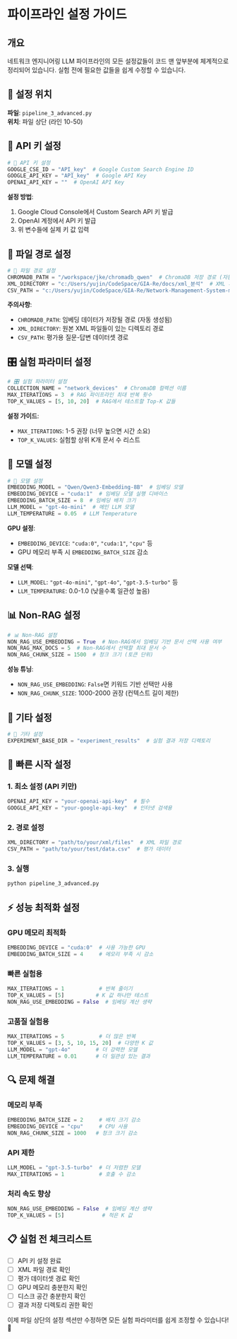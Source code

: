 # 파이프라인 설정 가이드

## 개요
네트워크 엔지니어링 LLM 파이프라인의 모든 설정값들이 코드 맨 앞부분에 체계적으로 정리되어 있습니다. 실험 전에 필요한 값들을 쉽게 수정할 수 있습니다.

## 📍 설정 위치
**파일**: `pipeline_3_advanced.py`  
**위치**: 파일 상단 (라인 10-50)  

## 🔑 API 키 설정
```python
# 🔑 API 키 설정
GOOGLE_CSE_ID = "API_key"  # Google Custom Search Engine ID
GOOGLE_API_KEY = "API_key"  # Google API Key  
OPENAI_API_KEY = ""  # OpenAI API Key
```

**설정 방법**:
1. Google Cloud Console에서 Custom Search API 키 발급
2. OpenAI 계정에서 API 키 발급
3. 위 변수들에 실제 키 값 입력

## 📂 파일 경로 설정
```python
# 📂 파일 경로 설정
CHROMADB_PATH = "/workspace/jke/chromadb_qwen"  # ChromaDB 저장 경로 (자동 생성됨)
XML_DIRECTORY = "c:/Users/yujin/CodeSpace/GIA-Re/docs/xml_분석"  # XML 파일들이 있는 디렉토리
CSV_PATH = "c:/Users/yujin/CodeSpace/GIA-Re/Network-Management-System-main/dataset/test_fin.csv"  # 평가 데이터셋
```

**주의사항**:
- `CHROMADB_PATH`: 임베딩 데이터가 저장될 경로 (자동 생성됨)
- `XML_DIRECTORY`: 원본 XML 파일들이 있는 디렉토리 경로
- `CSV_PATH`: 평가용 질문-답변 데이터셋 경로

## 🎛️ 실험 파라미터 설정
```python
# 🎛️ 실험 파라미터 설정
COLLECTION_NAME = "network_devices"  # ChromaDB 컬렉션 이름
MAX_ITERATIONS = 3  # RAG 파이프라인 최대 반복 횟수
TOP_K_VALUES = [5, 10, 20]  # RAG에서 테스트할 Top-K 값들
```

**설정 가이드**:
- `MAX_ITERATIONS`: 1-5 권장 (너무 높으면 시간 소요)
- `TOP_K_VALUES`: 실험할 상위 K개 문서 수 리스트

## 🤖 모델 설정
```python
# 🤖 모델 설정
EMBEDDING_MODEL = "Qwen/Qwen3-Embedding-8B"  # 임베딩 모델
EMBEDDING_DEVICE = "cuda:1"  # 임베딩 모델 실행 디바이스
EMBEDDING_BATCH_SIZE = 8  # 임베딩 배치 크기
LLM_MODEL = "gpt-4o-mini"  # 메인 LLM 모델
LLM_TEMPERATURE = 0.05  # LLM Temperature
```

**GPU 설정**:
- `EMBEDDING_DEVICE`: `"cuda:0"`, `"cuda:1"`, `"cpu"` 등
- GPU 메모리 부족 시 `EMBEDDING_BATCH_SIZE` 감소

**모델 선택**:
- `LLM_MODEL`: `"gpt-4o-mini"`, `"gpt-4o"`, `"gpt-3.5-turbo"` 등
- `LLM_TEMPERATURE`: 0.0-1.0 (낮을수록 일관성 높음)

## 📊 Non-RAG 설정
```python
# 📊 Non-RAG 설정
NON_RAG_USE_EMBEDDING = True  # Non-RAG에서 임베딩 기반 문서 선택 사용 여부
NON_RAG_MAX_DOCS = 5  # Non-RAG에서 선택할 최대 문서 수
NON_RAG_CHUNK_SIZE = 1500  # 청크 크기 (토큰 단위)
```

**성능 튜닝**:
- `NON_RAG_USE_EMBEDDING`: `False`면 키워드 기반 선택만 사용
- `NON_RAG_CHUNK_SIZE`: 1000-2000 권장 (컨텍스트 길이 제한)

## 🔧 기타 설정
```python
# 🔧 기타 설정
EXPERIMENT_BASE_DIR = "experiment_results"  # 실험 결과 저장 디렉토리
```

## 🚀 빠른 시작 설정

### 1. 최소 설정 (API 키만)
```python
OPENAI_API_KEY = "your-openai-api-key"  # 필수
GOOGLE_API_KEY = "your-google-api-key"  # 인터넷 검색용
```

### 2. 경로 설정
```python
XML_DIRECTORY = "path/to/your/xml/files"  # XML 파일 경로
CSV_PATH = "path/to/your/test/data.csv"  # 평가 데이터
```

### 3. 실행
```bash
python pipeline_3_advanced.py
```

## ⚡ 성능 최적화 설정

### GPU 메모리 최적화
```python
EMBEDDING_DEVICE = "cuda:0"  # 사용 가능한 GPU
EMBEDDING_BATCH_SIZE = 4     # 메모리 부족 시 감소
```

### 빠른 실험용
```python
MAX_ITERATIONS = 1           # 반복 줄이기
TOP_K_VALUES = [5]          # K 값 하나만 테스트
NON_RAG_USE_EMBEDDING = False  # 임베딩 계산 생략
```

### 고품질 실험용
```python
MAX_ITERATIONS = 5           # 더 많은 반복
TOP_K_VALUES = [3, 5, 10, 15, 20]  # 다양한 K 값
LLM_MODEL = "gpt-4o"        # 더 강력한 모델
LLM_TEMPERATURE = 0.01      # 더 일관성 있는 결과
```

## 🔍 문제 해결

### 메모리 부족
```python
EMBEDDING_BATCH_SIZE = 2     # 배치 크기 감소
EMBEDDING_DEVICE = "cpu"     # CPU 사용
NON_RAG_CHUNK_SIZE = 1000   # 청크 크기 감소
```

### API 제한
```python
LLM_MODEL = "gpt-3.5-turbo"  # 더 저렴한 모델
MAX_ITERATIONS = 1           # 호출 수 감소
```

### 처리 속도 향상
```python
NON_RAG_USE_EMBEDDING = False  # 임베딩 계산 생략
TOP_K_VALUES = [5]            # 적은 K 값
```

## 📋 실험 전 체크리스트

- [ ] API 키 설정 완료
- [ ] XML 파일 경로 확인
- [ ] 평가 데이터셋 경로 확인  
- [ ] GPU 메모리 충분한지 확인
- [ ] 디스크 공간 충분한지 확인
- [ ] 결과 저장 디렉토리 권한 확인

이제 파일 상단의 설정 섹션만 수정하면 모든 실험 파라미터를 쉽게 조정할 수 있습니다! 🎯
